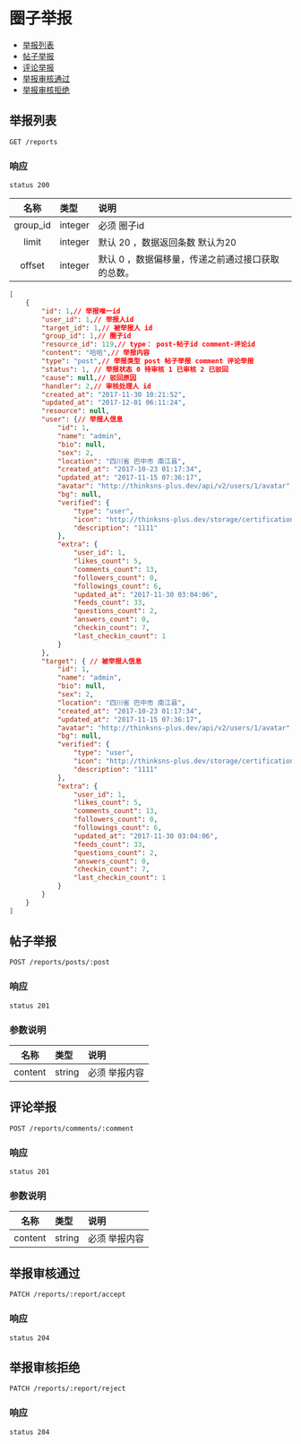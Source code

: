 # 圈子举报

- [举报列表](#举报列表)
- [帖子举报](#帖子举报)
- [评论举报](#评论举报)
- [举报审核通过](#举报审核通过)
- [举报审核拒绝](#举报审核拒绝)


## 举报列表

```
GET /reports
```

### 响应

```
status 200
```

| 名称 | 类型 | 说明 |
|:----:|:-----|:-----|
|group_id | integer| 必须 圈子id|
|limit|integer| 默认 20 ，数据返回条数 默认为20|
|offset|integer|默认 0 ，数据偏移量，传递之前通过接口获取的总数。|

```json
[
    {
        "id": 1,// 举报唯一id
        "user_id": 1,// 举报人id
        "target_id": 1,// 被举报人 id
        "group_id": 1,// 圈子id
        "resource_id": 119,// type： post-帖子id comment-评论id
        "content": "哈哈",// 举报内容
        "type": "post",// 举报类型 post 帖子举报 comment 评论举报
        "status": 1, // 举报状态 0 待审核 1 已审核 2 已驳回
        "cause": null,// 驳回原因
        "handler": 2,// 审核处理人 id
        "created_at": "2017-11-30 10:21:52",
        "updated_at": "2017-12-01 06:11:24",
        "resource": null,
        "user": {// 举报人信息
            "id": 1,
            "name": "admin",
            "bio": null,
            "sex": 2,
            "location": "四川省 巴中市 南江县",
            "created_at": "2017-10-23 01:17:34",
            "updated_at": "2017-11-15 07:36:17",
            "avatar": "http://thinksns-plus.dev/api/v2/users/1/avatar",
            "bg": null,
            "verified": {
                "type": "user",
                "icon": "http://thinksns-plus.dev/storage/certifications/000/000/0us/er.png",
                "description": "1111"
            },
            "extra": {
                "user_id": 1,
                "likes_count": 5,
                "comments_count": 13,
                "followers_count": 0,
                "followings_count": 6,
                "updated_at": "2017-11-30 03:04:06",
                "feeds_count": 33,
                "questions_count": 2,
                "answers_count": 0,
                "checkin_count": 7,
                "last_checkin_count": 1
            }
        },
        "target": { // 被举报人信息
            "id": 1,
            "name": "admin",
            "bio": null,
            "sex": 2,
            "location": "四川省 巴中市 南江县",
            "created_at": "2017-10-23 01:17:34",
            "updated_at": "2017-11-15 07:36:17",
            "avatar": "http://thinksns-plus.dev/api/v2/users/1/avatar",
            "bg": null,
            "verified": {
                "type": "user",
                "icon": "http://thinksns-plus.dev/storage/certifications/000/000/0us/er.png",
                "description": "1111"
            },
            "extra": {
                "user_id": 1,
                "likes_count": 5,
                "comments_count": 13,
                "followers_count": 0,
                "followings_count": 6,
                "updated_at": "2017-11-30 03:04:06",
                "feeds_count": 33,
                "questions_count": 2,
                "answers_count": 0,
                "checkin_count": 7,
                "last_checkin_count": 1
            }
        }
    }
]
```

## 帖子举报

```
POST /reports/posts/:post
```

### 响应

```
status 201
```
### 参数说明

| 名称 | 类型 | 说明 |
|:----:|:-----|:-----|
|content | string| 必须 举报内容|

## 评论举报

```
POST /reports/comments/:comment
```

### 响应

```
status 201
```
### 参数说明

| 名称 | 类型 | 说明 |
|:----:|:-----|:-----|
|content | string| 必须 举报内容|

## 举报审核通过

```
PATCH /reports/:report/accept
```

### 响应

```
status 204
```

## 举报审核拒绝

```
PATCH /reports/:report/reject
```

### 响应

```
status 204
```






